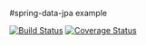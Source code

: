 #spring-data-jpa example

[![Build Status](https://travis-ci.org/ilya-medvedev/spring-data-jpa-example.svg?branch=master)](https://travis-ci.org/ilya-medvedev/spring-data-jpa-example)
[![Coverage Status](https://coveralls.io/repos/github/ilya-medvedev/spring-data-jpa-example/badge.svg?branch=master)](https://coveralls.io/github/ilya-medvedev/spring-data-jpa-example?branch=master)